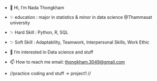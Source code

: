 - 👋 Hi, I’m Nada Thongkham 
- ✨ education : major in statistics & minor in data science @Thammasat university
- ✨ Hard Skill : Python, R, SQL
- ✨ Soft Skill : Adaptability, Teamwork, Interpersonal Skills, Work Ethic

- 👀 I’m interested in Data science and stuff

- 📫 How to reach me 
email: thongkham.3049@gmail.com

- //practice coding and stuff -> project1 //

